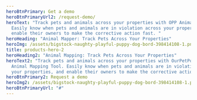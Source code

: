 ```yaml
---
heroBtnPrimary: Get a demo
heroBtnPrimaryUrl2: /request-demo/
heroText: "Track pets and animals across your properties with OPP Animal Mapper.
  Easily know when pets and animals are in violation across your properties, and
  enable their owners to make the corrective action fast. "
heroHeading: "Animal Mapper: Track Pets Across Your Properties"
heroImg: /assets/bigstock-naughty-playful-puppy-dog-bord-398414108-1.png
title: products-hero-2
heroHeading2: "Animal Mapping: Track Pets Across Your Properties"
heroText2: "Track pets and animals across your properties with OurPetPolicy's
  Animal Mapping Tool. Easily know when pets and animals are in violation across
  your properties, and enable their owners to make the corrective action fast. "
heroBtnPrimary2: Request a demo
heroImg2: /assets/bigstock-naughty-playful-puppy-dog-bord-398414108-1.png
heroBtnPrimaryUrl: "#"
---
```

